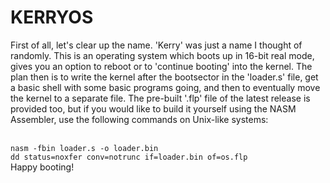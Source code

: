 # KERRYOS

<p>First of all, let's clear up the name. 'Kerry' was just a name I thought of randomly.
This is an operating system which boots up in 16-bit real mode, gives you an option to
reboot or to 'continue booting' into the kernel. The plan then is to write the kernel
after the bootsector in the 'loader.s' file, get a basic shell with some basic programs
going, and then to eventually move the kernel to a separate file. The pre-built '.flp'
file of the latest release is provided too, but if you would like to build it yourself
using the NASM Assembler, use the following commands on Unix-like systems:</p>
<br>
<code>nasm -fbin loader.s -o loader.bin</code>
<br>
<code>dd status=noxfer conv=notrunc if=loader.bin of=os.flp</code>
<br>
Happy booting!
